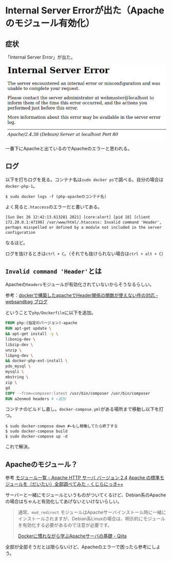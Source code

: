 # Internal Server Errorが出た（Apacheのモジュール有効化）

## 症状

「Internal Server Error」が出た。

![image-20211226214625352](image/apache_module/image-20211226214625352.png)

一番下にApacheと出ているのでApacheのエラーと思われる。

## ログ

以下を打ちログを見る。コンテナ名は`sudo docker ps`で調べる。自分の場合は`docker-php-1`。

~~~shell
$ sudo docker logs -f (php-apacheのコンテナ名)
~~~

よく見ると`.htaccess`のエラーだと書いてある。

~~~
[Sun Dec 26 12:42:13.613281 2021] [core:alert] [pid 18] [client 172.20.0.1:47198] /var/www/html/.htaccess: Invalid command 'Header', perhaps misspelled or defined by a module not included in the server configuration
~~~

なるほど。

ログを抜けるときは`ctrl + C`。（それでも抜けられない場合は`ctrl + alt + C`）

## `Invalid command 'Header'`とは

Apacheの`headers`モジュールが有効化されていないからそうなるらしい。

参考：[dockerで構築したapacheでHeader関係の関数が使えない件の対応 - websandbag ブログ](https://blog.websandbag.com/entry/2017/11/04/212907)

ということで`php/Dockerfile`に以下を追加。

~~~dockerfile
FROM php:(指定のバージョン)-apache
RUN apt-get update \
&& apt-get install -y \
libonig-dev \
libzip-dev \
unzip \
libpng-dev \
&& docker-php-ext-install \
pdo_mysql \
mysqli \
mbstring \
zip \
gd
COPY --from=composer:latest /usr/bin/composer /usr/bin/composer
RUN a2enmod headers # ←追加
~~~

コンテナのビルドし直し。`docker-compose.yml`がある場所まで移動し以下を打つ。

~~~shell
$ sudo docker-compose down #←もし稼働してたら終了する
$ sudo docker-compose build
$ sudo docker-compose up -d
~~~

これで解決。

## Apacheのモジュール？

参考
[モジュール一覧 - Apache HTTP サーバ バージョン 2.4](https://httpd.apache.org/docs/2.4/ja/mod/)
[Apache の標準モジュールを（だいたい）全部調べてみた - くじらにっき++](https://kujira16.hateblo.jp/entry/2020/07/25/152508)

サーバーと一緒にモジュールというものがついてくるけど、Debian系のApacheの場合はちゃんと有効化してあげないといけないらしい。

> 通常、`mod_redirect` モジュールはApacheサーバインストール時に一緒にインストールされますが、Debian系Linuxの場合は、明示的にモジュールを有効化する必要があるので注意が必要です。
>
> [Dockerに慣れながら学ぶApacheサーバの基礎 - Qiita](https://qiita.com/amenoyoya/items/cb8bea4315447baf7a81)

全部が全部そうだとは限らないけど、Apacheのエラーで困ったら参考にしよう。
